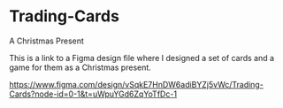 # Trading-Cards
A Christmas Present

This is a link to a Figma design file where I designed a set of cards and a game for them as a Christmas present.

https://www.figma.com/design/vSqkE7HnDW6adiBYZj5vWc/Trading-Cards?node-id=0-1&t=uWpuYGd6ZqYoTfDc-1
